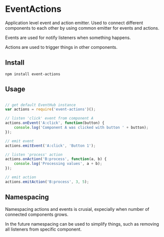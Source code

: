 # EventActions

Application level event and action emitter. Used to connect different 
components to each other by using common emitter for events and actions.

Events are used for notify listeners when something happens.

Actions are used to trigger things in other components.

## Install

```
npm install event-actions
```

## Usage

```javascript

// get default EventHub instance
var actions = require('event-actions')();

// listen 'click' event from component A
actions.onEvent('A:click', function(button) {
    console.log('Component A was clicked with button ' + button);
});

// emit event
actions.emitEvent('A:click', 'Button 1');

// listen 'process' action
actions.onAction('B:process', function(a, b) {
    console.log('Processing values', a + b);
});

// emit action
actions.emitAction('B:process', 3, 5);

```

## Namespacing

Namespacing actions and events is crusial, expecially when number of connected 
components grows.

In the future namespacing can be used to simplify things, such as removing all
listeners from specific component.
